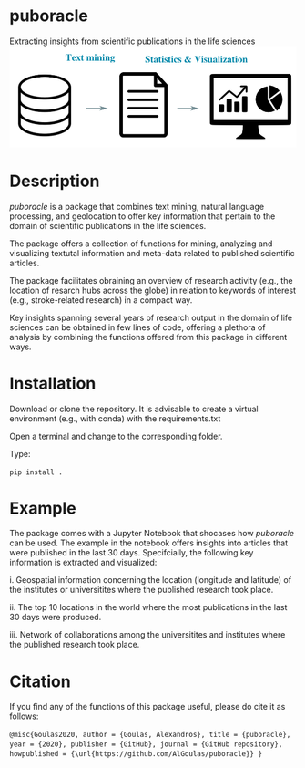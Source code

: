 # puboracle
Extracting insights from scientific publications in the life sciences
![puboracle](puboracle.png)

# Description
*puboracle* is a package that combines text mining, natural language processing, and geolocation to offer key information that pertain to the domain of scientific publications in the life sciences. 

The package offers a collection of functions for mining, analyzing and visualizing textutal information and meta-data related to published scientific articles.

The package facilitates obraining an overview of research activity (e.g., the location of resarch hubs across the globe) in relation to keywords of interest (e.g., stroke-related research) in a compact way.

Key insights spanning several years of research output in the domain of life sciences can be obtained in few lines of code, offering a plethora of analysis by combining the functions offered from this package in different ways.

# Installation

Download or clone the repository. It is advisable to create a virtual environment (e.g., with conda) with the requirements.txt

Open a terminal and change to the corresponding folder. 

Type:

`
pip install .
`

# Example
The package comes with a Jupyter Notebook that shocases how *puboracle* can be used. The example in the notebook offers insights into articles that were published in the last 30 days. Specifcially, the following key information is extracted and visualized:

i. Geospatial information concerning the location (longitude and latitude) of the institutes or universitites where the published research took place. 

ii. The top 10 locations in the world where the most publications in the last 30 days were produced.

iii. Network of collaborations among the universitites and institutes where the published research took place. 

# Citation
If you find any of the functions of this package useful, please do cite it as follows:

`
@misc{Goulas2020,
  author = {Goulas, Alexandros},
  title = {puboracle},
  year = {2020},
  publisher = {GitHub},
  journal = {GitHub repository},
  howpublished = {\url{https://github.com/AlGoulas/puboracle}}
}
`



